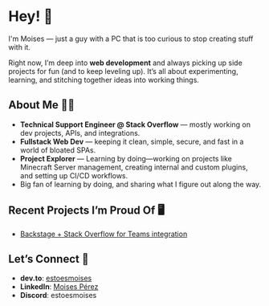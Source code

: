 # Hey! 👋

I'm Moises — just a guy with a PC that is too curious to stop creating stuff with it.

Right now, I’m deep into **web development** and always picking up side projects for fun (and to keep leveling up). It’s all about experimenting, learning, and stitching together ideas into working things.

## About Me 🙋‍♂️

* **Technical Support Engineer @ Stack Overflow** — mostly working on dev projects, APIs, and integrations.
* **Fullstack Web Dev** — keeping it clean, simple, secure, and fast in a world of bloated SPAs.
* **Project Explorer** — Learning by doing—working on projects like Minecraft Server management, creating internal and custom plugins, and setting up CI/CD workflows.
* Big fan of learning by doing, and sharing what I figure out along the way.

## Recent Projects I’m Proud Of 🖥️

* [Backstage + Stack Overflow for Teams integration](https://github.com/StackExchange/backstage-stackoverflow)

## Let’s Connect 🤝

* **dev.to**: [estoesmoises](https://dev.to/estoesmoises)
* **LinkedIn**: [Moises Pérez](https://www.linkedin.com/in/moisesiperez/)
* **Discord**: estoesmoises
